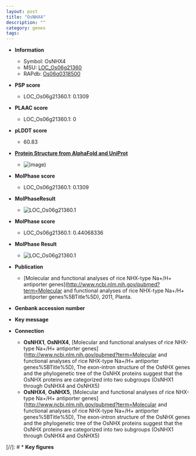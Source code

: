 ```yaml
---
layout: post
title: "OsNHX4"
description: ""
category: genes
tags: 
---
```


* **Information**  
    + Symbol: OsNHX4  
    + MSU: [LOC_Os06g21360](http://rice.plantbiology.msu.edu/cgi-bin/ORF_infopage.cgi?orf=LOC_Os06g21360)  
    + RAPdb: [Os06g0318500](http://rapdb.dna.affrc.go.jp/viewer/gbrowse_details/irgsp1?name=Os06g0318500)  

* **PSP score**  
    + LOC_Os06g21360.1: 0.1309 

* **PLAAC score**  
    + LOC_Os06g21360.1: 0 

* **pLDDT score**
    + 60.83

* **[Protein Structure from AlphaFold and UniProt](https://www.uniprot.org/uniprotkb/C7J3L8/entry#structure)**
    + ![image](https://ricepsp.github.io/images/C/AF-C7J3L8-F1.png))

* **MolPhase score**
    + LOC_Os06g21360.1: 0.1309

* **MolPhaseResult**
    + ![LOC_Os06g21360.1](https://ricepsp.github.io/pictures/LOC_Os06g/LOC_Os06g21360.1.png)

* **MolPhase score**
    + LOC_Os06g21360.1: 0.44068336

* **MolPhase Result**
    + ![LOC_Os06g21360.1](https://304243504.github.io/Pictures/LOC_Os06g/LOC_Os06g21360.1.png)

* **Publication**  
    + [Molecular and functional analyses of rice NHX-type Na+/H+ antiporter genes](http://www.ncbi.nlm.nih.gov/pubmed?term=Molecular and functional analyses of rice NHX-type Na+/H+ antiporter genes%5BTitle%5D), 2011, Planta.

* **Genbank accession number**  

* **Key message**  

* **Connection**  
    + __OsNHX1__, __OsNHX4__, [Molecular and functional analyses of rice NHX-type Na+/H+ antiporter genes](http://www.ncbi.nlm.nih.gov/pubmed?term=Molecular and functional analyses of rice NHX-type Na+/H+ antiporter genes%5BTitle%5D), The exon-intron structure of the OsNHX genes and the phylogenetic tree of the OsNHX proteins suggest that the OsNHX proteins are categorized into two subgroups (OsNHX1 through OsNHX4 and OsNHX5)
    + __OsNHX4__, __OsNHX5__, [Molecular and functional analyses of rice NHX-type Na+/H+ antiporter genes](http://www.ncbi.nlm.nih.gov/pubmed?term=Molecular and functional analyses of rice NHX-type Na+/H+ antiporter genes%5BTitle%5D), The exon-intron structure of the OsNHX genes and the phylogenetic tree of the OsNHX proteins suggest that the OsNHX proteins are categorized into two subgroups (OsNHX1 through OsNHX4 and OsNHX5)

[//]: # * **Key figures**  


